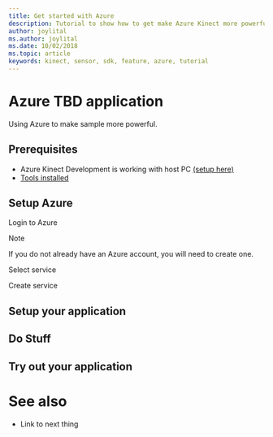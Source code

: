 ```yaml
---
title: Get started with Azure
description: Tutorial to show how to get make Azure Kinect more powerful with Azure
author: joylital
ms.author: joylital
ms.date: 10/02/2018
ms.topic: article
keywords: kinect, sensor, sdk, feature, azure, tutorial
---
```


# Azure TBD application

Using Azure to make sample more powerful.

## Prerequisites

- Azure Kinect Development is working with host PC [(setup here)](set-up-hardware.md)
- [Tools installed](install-tools.md)


## Setup Azure

Login to Azure

>[!NOTE]
> If you do not already have an Azure account, you will need to create one. 

Select service

Create service

## Setup your application

## Do Stuff

## Try out your application

# See also

- Link to next thing